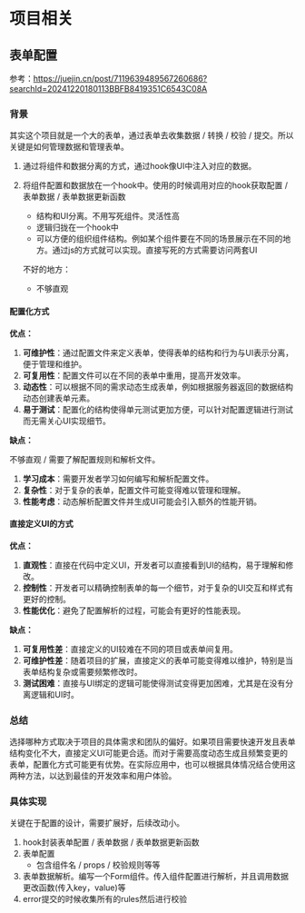 # 项目相关

## 表单配置

参考：https://juejin.cn/post/7119639489567260686?searchId=20241220180113BBFB8419351C6543C08A

### 背景

其实这个项目就是一个大的表单，通过表单去收集数据 / 转换 / 校验 / 提交。所以关键是如何管理数据和管理表单。

1. 通过将组件和数据分离的方式，通过hook像UI中注入对应的数据。

2. 将组件配置和数据放在一个hook中。使用的时候调用对应的hook获取配置 / 表单数据 / 表单数据更新函数

   - 结构和UI分离。不用写死组件。灵活性高
   - 逻辑归拢在一个hook中
   - 可以方便的组织组件结构。例如某个组件要在不同的场景展示在不同的地方。通过js的方式就可以实现。直接写死的方式需要访问两套UI

   不好的地方：

   - 不够直观

#### 配置化方式

**优点：**

1. **可维护性**：通过配置文件来定义表单，使得表单的结构和行为与UI表示分离，便于管理和维护。
2. **可复用性**：配置文件可以在不同的表单中重用，提高开发效率。
3. **动态性**：可以根据不同的需求动态生成表单，例如根据服务器返回的数据结构动态创建表单元素。
4. **易于测试**：配置化的结构使得单元测试更加方便，可以针对配置逻辑进行测试而无需关心UI实现细节。

**缺点：**

不够直观 / 需要了解配置规则和解析文件。

1. **学习成本**：需要开发者学习如何编写和解析配置文件。
2. **复杂性**：对于复杂的表单，配置文件可能变得难以管理和理解。
3. **性能考虑**：动态解析配置文件并生成UI可能会引入额外的性能开销。

#### 直接定义UI的方式

**优点：**

1. **直观性**：直接在代码中定义UI，开发者可以直接看到UI的结构，易于理解和修改。
2. **控制性**：开发者可以精确控制表单的每一个细节，对于复杂的UI交互和样式有更好的控制。
3. **性能优化**：避免了配置解析的过程，可能会有更好的性能表现。

**缺点：**

1. **可复用性差**：直接定义的UI较难在不同的项目或表单间复用。
2. **可维护性差**：随着项目的扩展，直接定义的表单可能变得难以维护，特别是当表单结构复杂或需要频繁修改时。
3. **测试困难**：直接与UI绑定的逻辑可能使得测试变得更加困难，尤其是在没有分离逻辑和UI时。

### 总结

选择哪种方式取决于项目的具体需求和团队的偏好。如果项目需要快速开发且表单结构变化不大，直接定义UI可能更合适。而对于需要高度动态生成且频繁变更的表单，配置化方式可能更有优势。在实际应用中，也可以根据具体情况结合使用这两种方法，以达到最佳的开发效率和用户体验。

### 具体实现

关键在于配置的设计，需要扩展好，后续改动小。

1. hook封装表单配置 / 表单数据 / 表单数据更新函数
2. 表单配置
   - 包含组件名 / props / 校验规则等等
3. 表单数据解析。编写一个Form组件。传入组件配置进行解析，并且调用数据更改函数(传入key，value)等
4. error提交的时候收集所有的rules然后进行校验














